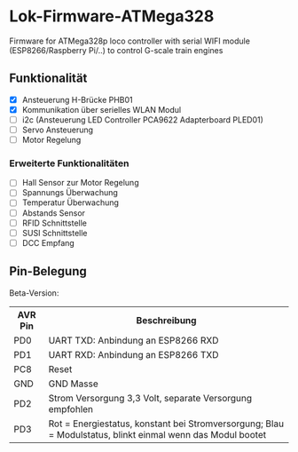 # Lok-Firmware-ATMega328

Firmware for ATMega328p loco controller with serial WIFI module (ESP8266/Raspberry Pi/..) to control G-scale train engines

## Funktionalität

- [x] Ansteuerung H-Brücke PHB01
- [x] Kommunikation über serielles WLAN Modul
- [ ] i2c (Ansteuerung LED Controller PCA9622 Adapterboard PLED01)
- [ ] Servo Ansteuerung
- [ ] Motor Regelung

### Erweiterte Funktionalitäten
- [ ] Hall Sensor zur Motor Regelung
- [ ] Spannungs Überwachung
- [ ] Temperatur Überwachung
- [ ] Abstands Sensor
- [ ] RFID Schnittstelle
- [ ] SUSI Schnittstelle
- [ ] DCC Empfang

## Pin-Belegung 

Beta-Version:
<table class="wikitable sortable">

<tr>
<th> AVR Pin </th>
<th> Beschreibung
</th></tr>
<tr>
<td> PD0</td>
<td> UART TXD: Anbindung an ESP8266 RXD
</td></tr>
<tr>
<td> PD1</td>
<td> UART RXD: Anbindung an ESP8266 TXD
</td></tr>
<tr>
<td> PC8</td>
<td> Reset
</td></tr>
<tr>
<td> GND  </td>
<td> GND Masse
</td></tr>
<tr>
<td> PD2 </td>
<td> Strom Versorgung 3,3 Volt, separate Versorgung empfohlen
</td></tr>
<tr>
<td> PD3 </td>
<td> Rot = Energiestatus, konstant bei Stromversorgung; Blau = Modulstatus, blinkt einmal wenn das Modul bootet
</td></tr></table>
